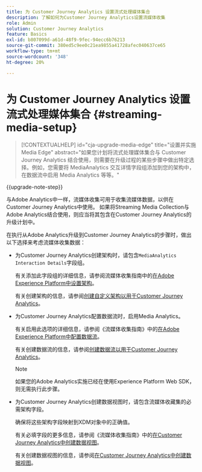 ```yaml
---
title: 为 Customer Journey Analytics 设置流式处理媒体集合
description: 了解如何为Customer Journey Analytics设置流媒体收集
role: Admin
solution: Customer Journey Analytics
feature: Basics
exl-id: b807099d-a61d-48f9-9fec-94ecc6b76213
source-git-commit: 380ed5c9ee0c21ea9855a41728afec040637ce65
workflow-type: tm+mt
source-wordcount: '348'
ht-degree: 20%

---
```


# 为 Customer Journey Analytics 设置流式处理媒体集合 {#streaming-media-setup}

<!-- markdownlint-disable MD034 -->

>[!CONTEXTUALHELP]
>id="cja-upgrade-media-edge"
>title="设置并实施 Media Edge"
>abstract="如果您计划将流式处理媒体集合与 Customer Journey Analytics 结合使用，则需要在升级过程的某些步骤中做出特定选择。例如，您需要将 MediaAnalytics 交互详情字段组添加到您的架构中，在数据流中启用 Media Analytics 等等。"

<!-- markdownlint-enable MD034 -->

{{upgrade-note-step}}

与Adobe Analytics中一样，流媒体收集可用于收集流媒体数据，以供在Customer Journey Analytics中使用。 如果将Streaming Media Collection与Adobe Analytics结合使用，则应当将其包含在Customer Journey Analytics的升级计划中。

在执行从Adobe Analytics升级到Customer Journey Analytics的步骤时，做出以下选择来考虑流媒体收集数据：

* 为Customer Journey Analytics创建架构时，请包含`MediaAnalytics Interaction Details`字段组。

  有关添加此字段组的详细信息，请参阅流媒体收集指南中的[在Adobe Experience Platform中设置架构](https://experienceleague.adobe.com/en/docs/media-analytics/using/implementation/edge-recommended/media-edge-sdk/implementation-edge#set-up-the-schema-in-adobe-experience-platform)。

  有关创建架构的信息，请参阅[创建自定义架构以用于Customer Journey Analytics](/help/getting-started/cja-upgrade/cja-upgrade-schema-create.md)。

* 为Customer Journey Analytics配置数据流时，启用Media Analytics。

  有关启用此选项的详细信息，请参阅《流媒体收集指南》中的[在Adobe Experience Platform中配置数据流](https://experienceleague.adobe.com/en/docs/media-analytics/using/implementation/edge-recommended/media-edge-sdk/implementation-edge#configure-a-datastream-in-adobe-experience-platform)。

  有关创建数据流的信息，请参阅[创建数据流以用于Customer Journey Analytics](/help/getting-started/cja-upgrade/cja-upgrade-datastream.md)。

  >[!NOTE]
  >
  >如果您的Adobe Analytics实施已经在使用Experience Platform Web SDK，则无需执行此步骤。

* 为Customer Journey Analytics创建数据视图时，请包含流媒体收藏集的必需架构字段。

  确保将这些架构字段映射到XDM对象中的正确值。

  有关必填字段的更多信息，请参阅《流媒体收集指南》中的[在Customer Journey Analytics中创建数据视图](/help/getting-started/cja-upgrade/cja-upgrade-dataview.md)。

  有关创建数据视图的信息，请参阅[在Customer Journey Analytics中创建数据视图](/help/getting-started/cja-upgrade/cja-upgrade-dataview.md)。

<!--

------------------

The steps for implementing the Streaming Media Collection in Customer Journey Analytics differ depending on your current Streaming Media Collection implementation in Adobe Analytics. 

Streaming Media Collection can be implemented in Adobe Analytics in either of the following ways:

* [Edge Network implementations for the Streaming Media Collection](#edge-network-implementations)

* [Adobe Analytics-only implementations for the Streaming Media Collection](#adobe-analytics-only-implementations)

For more information about the differences between these implementation methods, see [Implement the Streaming Media Collection](https://experienceleague.adobe.com/en/docs/media-analytics/using/implementation/overview) in the Streaming Media Collection Guide.

## Edge Network implementations for the Streaming Media Collection

If the Streaming Media Collection is [implemented using the Edge Network in your Adobe Analytics implementation](https://experienceleague.adobe.com/en/docs/media-analytics/using/implementation/overview#edge-implementation-methods), this means that some steps that are required to upgrade the Streaming Media Collection to Customer Journey Analytics have already been completed as part of your Adobe Analytics implementation. Following are the completed steps:

* [Set up the schema in Adobe Experience Platform](https://experienceleague.adobe.com/en/docs/media-analytics/using/implementation/edge-recommended/media-edge-sdk/implementation-edge#set-up-the-schema-in-adobe-experience-platform)

* [Create a dataset in Adobe Experience Platform](https://experienceleague.adobe.com/en/docs/media-analytics/using/implementation/edge-recommended/media-edge-sdk/implementation-edge#create-a-dataset-in-adobe-experience-platform)

* [Configure a datastream in Adobe Experience Platform](https://experienceleague.adobe.com/en/docs/media-analytics/using/implementation/edge-recommended/media-edge-sdk/implementation-edge#configure-a-datastream-in-adobe-experience-platform)

The following additional steps need to be completed as part of the upgrade to Customer Journey Analytics:

>[!NOTE]
>
>As you complete the Customer Journey Analytics upgrade steps, make sure you use the schema, dataset, and datastream from your Streaming Media Collection implementation in Adobe Analytics.

* [Create a connection in Customer Journey Analytics](/help/getting-started/cja-upgrade/cja-upgrade-connection.md)

* [Create a data view in Customer Journey Analytics](/help/getting-started/cja-upgrade/cja-upgrade-dataview.md)


## Adobe Analytics-only implementations for the Streaming Media Collection

If the Streaming Media Collection is [implemented using an Adobe Analytics-only implementation in your Adobe Analytics environment](https://experienceleague.adobe.com/en/docs/media-analytics/using/implementation/overview#adobe-analytics-only-implementation-methods), this means that Streaming Media data is not yet going to Edge Network. 

As you create the schema, dataset, datastream, connection, and data view as part of your upgrade from Adobe Analytics to Customer Journey Analytics, make the following selections to account for Streaming Media Collection data:

* When creating the schema for Customer Journey Analytics, include the `MediaAnalytics Interaction Details` field group.

  For more information about adding this field group, see [Set up the schema in Adobe Experience Platform](https://experienceleague.adobe.com/en/docs/media-analytics/using/implementation/edge-recommended/media-edge-sdk/implementation-edge#set-up-the-schema-in-adobe-experience-platform) in the Streaming Media Collection Guide.

  For information about creating the schema, see [Create a custom schema to use with Customer Journey Analytics](/help/getting-started/cja-upgrade/cja-upgrade-schema-create.md).

* When configuring the datastream for Customer Journey Analytics, enable Media Analytics. 

  For more information about enabling this option, see [Configure a datastream in Adobe Experience Platform](https://experienceleague.adobe.com/en/docs/media-analytics/using/implementation/edge-recommended/media-edge-sdk/implementation-edge#configure-a-datastream-in-adobe-experience-platform) in the Streaming Media Collection Guide.

  For information about creating the datastream, see [Create a datastream to use with Customer Journey Analytics](/help/getting-started/cja-upgrade/cja-upgrade-datastream.md).

* When creating a data view for Customer Journey Analytics, include the required schema fields for the Streaming Media Collection.

  Make sure you map these schema fieldds to the correct values in the XDM object.

  For more information about the required fields, see [Create a data view in Customer Journey Analytics](/help/getting-started/cja-upgrade/cja-upgrade-dataview.md) in the Streaming Media Collection Guide.

  For information about creating the data view, see [Create a data view in Customer Journey Analytics](/help/getting-started/cja-upgrade/cja-upgrade-dataview.md).

  -->
